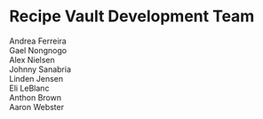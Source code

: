 # Recipe Vault Development Team

Andrea Ferreira <br>
Gael Nongnogo <br>
Alex Nielsen <br>
Johnny Sanabria <br>
Linden Jensen <br>
Eli LeBlanc <br>
Anthon Brown <br>
Aaron Webster 
